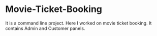 # Movie-Ticket-Booking
It is a command line project.
Here I worked on movie ticket booking.
It contains Admin and Customer panels.
